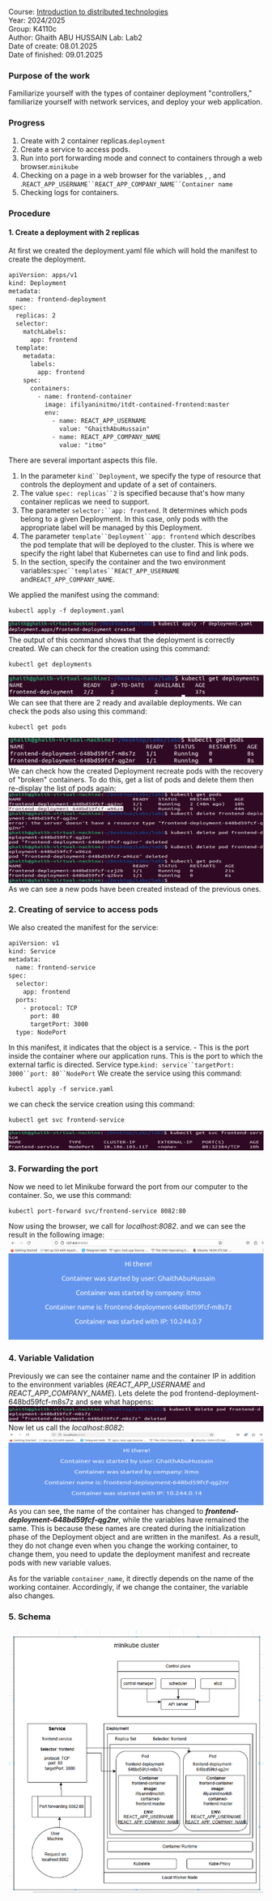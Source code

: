 Course: [Introduction to distributed technologies](https://github.com/itmo-ict-faculty/introduction-to-distributed-technologies)  
Year: 2024/2025  
Group: K4110c  
Author: Ghaith ABU HUSSAIN
Lab: Lab2  
Date of create: 08.01.2025  
Date of finished: 09.01.2025

### Purpose of the work
Familiarize yourself with the types of container deployment "controllers," familiarize yourself with network services, and deploy your web application.
### Progress
1.  Create with 2 container replicas.`deployment`
2.  Create a service to access pods.
3.  Run into port forwarding mode and connect to containers through a web browser.`minikube`
4.  Checking on a page in a web browser for the variables , , and .`REACT_APP_USERNAME``REACT_APP_COMPANY_NAME``Container name`
5.  Checking logs for containers.

### Procedure
#### 1. Create a deployment with 2 replicas
At first we created the deployment.yaml file which will hold the manifest to create the deployment.

    apiVersion: apps/v1
    kind: Deployment
    metadata:
      name: frontend-deployment
    spec:
      replicas: 2
      selector:
        matchLabels:
          app: frontend
      template:
        metadata:
          labels:
            app: frontend
        spec:
          containers:
            - name: frontend-container
              image: ifilyaninitmo/itdt-contained-frontend:master
              env:
                - name: REACT_APP_USERNAME
                  value: "GhaithAbuHussain"
                - name: REACT_APP_COMPANY_NAME
                  value: "itmo"
There are several important aspects this file.

1.  In the parameter `kind``Deployment`, we specify the type of resource that controls the deployment and update of a set of containers.
2.  The value `spec: replicas``2` is specified because that's how many container replicas we need to support.
3.  The parameter `selector:``app: frontend`. It determines which pods belong to a given Deployment. In this case, only pods with the appropriate label will be managed by this Deployment.
4.  The parameter `template``Deployment``app: frontend` which describes the pod template that will be deployed to the cluster. This is where we specify the right label that Kubernetes can use to find and link pods.
5.  In the section, specify the container and the two environment variables:`spec``templates``REACT_APP_USERNAME` and`REACT_APP_COMPANY_NAME`.

We applied the manifest using the command:

    kubectl apply -f deployment.yaml
![enter image description here](https://github.com/Ghaith-Abuhussain/2024-2025-introduction_to_distributed_technologies-K4110c-ABU-HUSSAIN-Ghaith/blob/main/lab2/images/creating_deployments.PNG?raw=true)
The output of this command shows that the deployment is correctly created. We can check for the creation using this command:

    kubectl get deployments
  ![enter image description here](https://github.com/Ghaith-Abuhussain/2024-2025-introduction_to_distributed_technologies-K4110c-ABU-HUSSAIN-Ghaith/blob/main/lab2/images/available_deployments.PNG?raw=true)
We can see that there are 2 ready and available deployments.
We can check the pods also using this command:

    kubectl get pods
  ![enter image description here](https://github.com/Ghaith-Abuhussain/2024-2025-introduction_to_distributed_technologies-K4110c-ABU-HUSSAIN-Ghaith/blob/main/lab2/images/running_pods.PNG?raw=true)
We can check how the created Deployment recreate pods with the recovery of "broken" containers. To do this, get a list of pods and delete them then re-display the list of pods again:
![enter image description here](https://github.com/Ghaith-Abuhussain/2024-2025-introduction_to_distributed_technologies-K4110c-ABU-HUSSAIN-Ghaith/blob/main/lab2/images/check_for_deleting%29pods.PNG?raw=true)
As we can see a new pods have been created instead of the previous ones.
### 2. Creating of service to access pods
We also created the manifest for the service:

    apiVersion: v1
    kind: Service
    metadata:
      name: frontend-service
    spec:
      selector:
        app: frontend
      ports:
        - protocol: TCP
          port: 80         
          targetPort: 3000  
      type: NodePort    
In this manifest, it indicates that the object is a service. - This is the port inside the container where our application runs. This is the port to which the external tarfic is directed. Service type.`kind: service``targetPort: 3000``port: 80``NodePort`
We create the service using this command:

    kubectl apply -f service.yaml
we can check the service creation using this command:

    kubectl get svc frontend-service
 ![enter image description here](https://github.com/Ghaith-Abuhussain/2024-2025-introduction_to_distributed_technologies-K4110c-ABU-HUSSAIN-Ghaith/blob/main/lab2/images/checkservice.PNG?raw=true)
### 3. Forwarding the port
Now we need to let Minikube forward the port from our computer to the container. So, we use this command:

    kubectl port-forward svc/frontend-service 8082:80
Now using the browser, we call for *localhost:8082*. and we can see the result in the following image:
![enter image description here](https://github.com/Ghaith-Abuhussain/2024-2025-introduction_to_distributed_technologies-K4110c-ABU-HUSSAIN-Ghaith/blob/main/lab2/images/Calling_for_localhost.PNG?raw=true)
### 4. Variable Validation
Previously we can see the container name and the container IP in addition to the environment variables (*REACT_APP_USERNAME* and *REACT_APP_COMPANY_NAME*).
Lets delete the pod frontend-deployment-648bd59fcf-m8s7z and see what happens:
![enter image description here](https://github.com/Ghaith-Abuhussain/2024-2025-introduction_to_distributed_technologies-K4110c-ABU-HUSSAIN-Ghaith/blob/main/lab2/images/delete_pod_command.PNG?raw=true)
Now let us call the *localhost:8082*:
![enter image description here](https://github.com/Ghaith-Abuhussain/2024-2025-introduction_to_distributed_technologies-K4110c-ABU-HUSSAIN-Ghaith/blob/main/lab2/images/Calling_for_localhost_after_deleting_the_pod.PNG?raw=true)
As you can see, the name of the container has changed to ***frontend-deployment-648bd59fcf-qg2nr***, while the variables have remained the same. This is because these names are created during the initialization phase of the Deployment object and are written in the manifest. As a result, they do not change even when you change the working container, to change them, you need to update the deployment manifest and recreate pods with new variable values.

As for the variable `container_name`, it directly depends on the name of the working container. Accordingly, if we change the container, the variable also changes.

### 5. Schema
![enter image description here](https://github.com/Ghaith-Abuhussain/2024-2025-introduction_to_distributed_technologies-K4110c-ABU-HUSSAIN-Ghaith/blob/main/lab2/lab2_diagram.PNG?raw=true)
